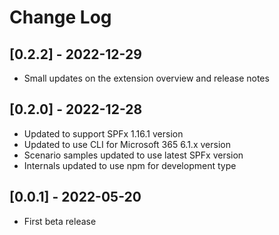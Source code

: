 # Change Log

## [0.2.2] - 2022-12-29

- Small updates on the extension overview and release notes

## [0.2.0] - 2022-12-28

- Updated to support SPFx 1.16.1 version
- Updated to use CLI for Microsoft 365 6.1.x version
- Scenario samples updated to use latest SPFx version
- Internals updated to use npm for development type

## [0.0.1] - 2022-05-20

- First beta release